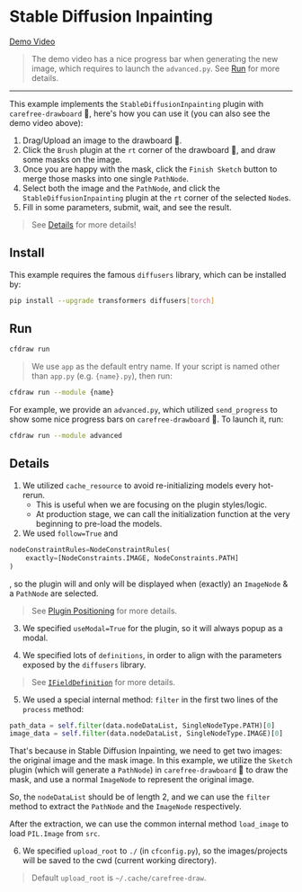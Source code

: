 # Stable Diffusion Inpainting

[Demo Video](https://user-images.githubusercontent.com/15677328/234514648-e026a25a-ea90-4fcd-b94e-55182be69f57.mp4)

> The demo video has a nice progress bar when generating the new image, which requires to launch the `advanced.py`. See [Run](#Run) for more details.

---

This example implements the `StableDiffusionInpainting` plugin with `carefree-drawboard` 🎨, here's how you can use it (you can also see the demo video above):
1. Drag/Upload an image to the drawboard 🎨.
2. Click the `Brush` plugin at the `rt` corner of the drawboard 🎨, and draw some masks on the image.
3. Once you are happy with the mask, click the `Finish Sketch` button to merge those masks into one single `PathNode`.
4. Select both the image and the `PathNode`, and click the `StableDiffusionInpainting` plugin at the `rt` corner of the selected `Node`s.
5. Fill in some parameters, submit, wait, and see the result.

> See [Details](#Details) for more details!

## Install

This example requires the famous `diffusers` library, which can be installed by:

```bash
pip install --upgrade transformers diffusers[torch]
```

## Run

```bash
cfdraw run
```

> We use `app` as the default entry name. If your script is named other than `app.py` (e.g. `{name}.py`), then run:

```bash
cfdraw run --module {name}
```

For example, we provide an `advanced.py`, which utilized `send_progress` to show some nice progress bars on `carefree-drawboard` 🎨. To launch it, run:

```bash
cfdraw run --module advanced
```

## Details

1. We utilized `cache_resource` to avoid re-initializing models every hot-rerun.
   * This is useful when we are focusing on the plugin styles/logic.
   * At production stage, we can call the initialization function at the very beginning to pre-load the models.
2. We used `follow=True` and

```python
nodeConstraintRules=NodeConstraintRules(
    exactly=[NodeConstraints.IMAGE, NodeConstraints.PATH]
)
```
, so the plugin will and only will be displayed when (exactly) an `ImageNode` & a `PathNode` are selected.

> See [Plugin Positioning](https://github.com/carefree0910/carefree-drawboard/wiki/Plugin-Positioning) for more details.

3. We specified `useModal=True` for the plugin, so it will always popup as a modal.

4. We specified lots of `definitions`, in order to align with the parameters exposed by the `diffusers` library.

> See [`IFieldDefinition`](https://github.com/carefree0910/carefree-drawboard/wiki/PythonFieldsPlugin#ifielddefinition) for more details.

5. We used a special internal method: `filter` in the first two lines of the `process` method:

```python
path_data = self.filter(data.nodeDataList, SingleNodeType.PATH)[0]
image_data = self.filter(data.nodeDataList, SingleNodeType.IMAGE)[0]
```

That's because in Stable Diffusion Inpainting, we need to get two images: the original image and the mask image. In this example, we utilize the `Sketch` plugin (which will generate a `PathNode`) in `carefree-drawboard` 🎨 to draw the mask, and use a normal `ImageNode` to represent the original image.

So, the `nodeDataList` should be of length 2, and we can use the `filter` method to extract the `PathNode` and the `ImageNode` respectively.

After the extraction, we can use the common internal method `load_image` to load `PIL.Image` from `src`.

6. We specified `upload_root` to `./` (in `cfconfig.py`), so the images/projects will be saved to the cwd (current working directory).

> Default `upload_root` is `~/.cache/carefree-draw`.
